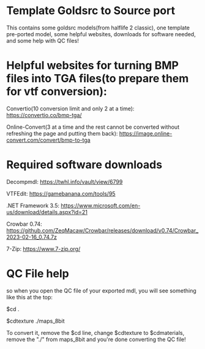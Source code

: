 # Template Goldsrc to Source port
This contains some goldsrc models(from halflife 2 classic), one template pre-ported model, some helpful websites, downloads for software needed, and some help with QC files!

# Helpful websites for turning BMP files into TGA files(to prepare them for vtf conversion):
Convertio(10 conversion limit and only 2 at a time): https://convertio.co/bmp-tga/

Online-Convert(3 at a time and the rest cannot be converted without refreshing the page and putting them back): https://image.online-convert.com/convert/bmp-to-tga

# Required software downloads
Decompmdl: https://twhl.info/vault/view/6799

VTFEdit: https://gamebanana.com/tools/95

.NET Framework 3.5: https://www.microsoft.com/en-us/download/details.aspx?id=21

Crowbar 0.74: https://github.com/ZeqMacaw/Crowbar/releases/download/v0.74/Crowbar_2023-02-16_0.74.7z

7-Zip: https://www.7-zip.org/

# QC File help
so when you open the QC file of your exported mdl, you will see something like this at the top:

$cd .

$cdtexture ./maps_8bit

To convert it, remove the $cd line, change $cdtexture to $cdmaterials, remove the "./" from maps_8bit and you're done converting the QC file!
